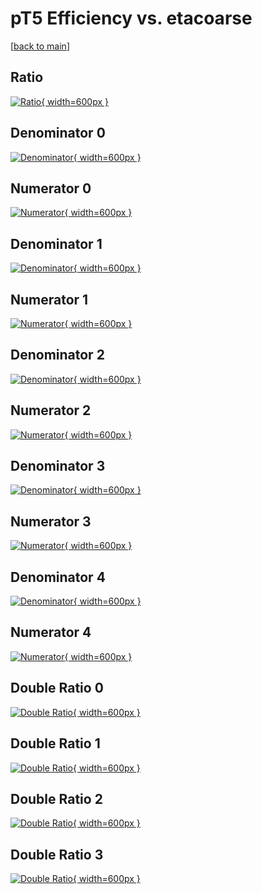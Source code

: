 # pT5 Efficiency vs. etacoarse

[[back to main](./)]



## Ratio

[![Ratio](../mtv/var/pT5_base_13_0_eff_etacoarse.png){ width=600px }](../mtv/var/pT5_base_13_0_eff_etacoarse.pdf)

## Denominator 0

[![Denominator](../mtv/den/pT5_base_13_0_eff_etacoarse_den0.png){ width=600px }](../mtv/den/pT5_base_13_0_eff_etacoarse_den0.pdf)

## Numerator 0

[![Numerator](../mtv/num/pT5_base_13_0_eff_etacoarse_num0.png){ width=600px }](../mtv/num/pT5_base_13_0_eff_etacoarse_num0.pdf)

## Denominator 1

[![Denominator](../mtv/den/pT5_base_13_0_eff_etacoarse_den1.png){ width=600px }](../mtv/den/pT5_base_13_0_eff_etacoarse_den1.pdf)

## Numerator 1

[![Numerator](../mtv/num/pT5_base_13_0_eff_etacoarse_num1.png){ width=600px }](../mtv/num/pT5_base_13_0_eff_etacoarse_num1.pdf)

## Denominator 2

[![Denominator](../mtv/den/pT5_base_13_0_eff_etacoarse_den2.png){ width=600px }](../mtv/den/pT5_base_13_0_eff_etacoarse_den2.pdf)

## Numerator 2

[![Numerator](../mtv/num/pT5_base_13_0_eff_etacoarse_num2.png){ width=600px }](../mtv/num/pT5_base_13_0_eff_etacoarse_num2.pdf)

## Denominator 3

[![Denominator](../mtv/den/pT5_base_13_0_eff_etacoarse_den3.png){ width=600px }](../mtv/den/pT5_base_13_0_eff_etacoarse_den3.pdf)

## Numerator 3

[![Numerator](../mtv/num/pT5_base_13_0_eff_etacoarse_num3.png){ width=600px }](../mtv/num/pT5_base_13_0_eff_etacoarse_num3.pdf)

## Denominator 4

[![Denominator](../mtv/den/pT5_base_13_0_eff_etacoarse_den4.png){ width=600px }](../mtv/den/pT5_base_13_0_eff_etacoarse_den4.pdf)

## Numerator 4

[![Numerator](../mtv/num/pT5_base_13_0_eff_etacoarse_num4.png){ width=600px }](../mtv/num/pT5_base_13_0_eff_etacoarse_num4.pdf)

## Double Ratio 0

[![Double Ratio](../mtv/ratio/pT5_base_13_0_eff_etacoarse_ratio0.png){ width=600px }](../mtv/ratio/pT5_base_13_0_eff_etacoarse_ratio0.pdf)

## Double Ratio 1

[![Double Ratio](../mtv/ratio/pT5_base_13_0_eff_etacoarse_ratio1.png){ width=600px }](../mtv/ratio/pT5_base_13_0_eff_etacoarse_ratio1.pdf)

## Double Ratio 2

[![Double Ratio](../mtv/ratio/pT5_base_13_0_eff_etacoarse_ratio2.png){ width=600px }](../mtv/ratio/pT5_base_13_0_eff_etacoarse_ratio2.pdf)

## Double Ratio 3

[![Double Ratio](../mtv/ratio/pT5_base_13_0_eff_etacoarse_ratio3.png){ width=600px }](../mtv/ratio/pT5_base_13_0_eff_etacoarse_ratio3.pdf)

